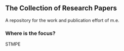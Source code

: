 ## The Collection of Research Papers

A repository for the work and publication effort of m.e.

### Where is the focus?

STMPE